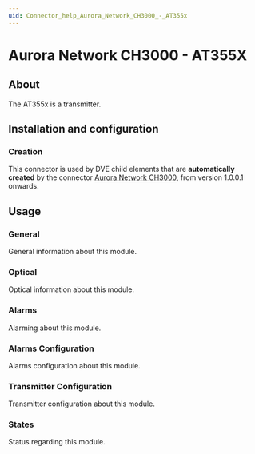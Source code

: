 ```yaml
---
uid: Connector_help_Aurora_Network_CH3000_-_AT355x
---
```


# Aurora Network CH3000 - AT355X

## About

The AT355x is a transmitter.

## Installation and configuration

### Creation

This connector is used by DVE child elements that are **automatically created** by the connector [Aurora Network CH3000](xref:Connector_help_Aurora_Network_CH3000), from version 1.0.0.1 onwards.

## Usage

### General

General information about this module.

### Optical

Optical information about this module.

### Alarms

Alarming about this module.

### Alarms Configuration

Alarms configuration about this module.

### Transmitter Configuration

Transmitter configuration about this module.

### States

Status regarding this module.
